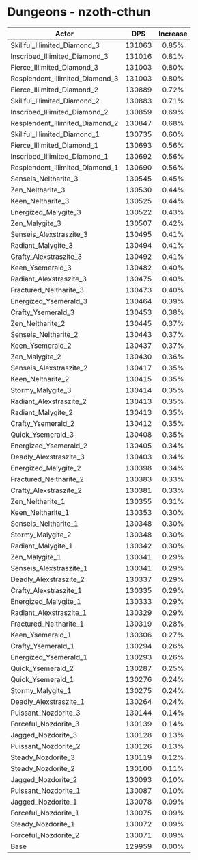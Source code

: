 # Dungeons - nzoth-cthun
| Actor | DPS | Increase |
|---|:---:|:---:|
|Skillful_Illimited_Diamond_3|131063|0.85%|
|Inscribed_Illimited_Diamond_3|131016|0.81%|
|Fierce_Illimited_Diamond_3|131003|0.80%|
|Resplendent_Illimited_Diamond_3|131003|0.80%|
|Fierce_Illimited_Diamond_2|130889|0.72%|
|Skillful_Illimited_Diamond_2|130883|0.71%|
|Inscribed_Illimited_Diamond_2|130859|0.69%|
|Resplendent_Illimited_Diamond_2|130847|0.68%|
|Skillful_Illimited_Diamond_1|130735|0.60%|
|Fierce_Illimited_Diamond_1|130693|0.56%|
|Inscribed_Illimited_Diamond_1|130692|0.56%|
|Resplendent_Illimited_Diamond_1|130690|0.56%|
|Senseis_Neltharite_3|130545|0.45%|
|Zen_Neltharite_3|130530|0.44%|
|Keen_Neltharite_3|130525|0.44%|
|Energized_Malygite_3|130522|0.43%|
|Zen_Malygite_3|130507|0.42%|
|Senseis_Alexstraszite_3|130495|0.41%|
|Radiant_Malygite_3|130494|0.41%|
|Crafty_Alexstraszite_3|130492|0.41%|
|Keen_Ysemerald_3|130482|0.40%|
|Radiant_Alexstraszite_3|130475|0.40%|
|Fractured_Neltharite_3|130473|0.40%|
|Energized_Ysemerald_3|130464|0.39%|
|Crafty_Ysemerald_3|130453|0.38%|
|Zen_Neltharite_2|130445|0.37%|
|Senseis_Neltharite_2|130443|0.37%|
|Keen_Ysemerald_2|130437|0.37%|
|Zen_Malygite_2|130430|0.36%|
|Senseis_Alexstraszite_2|130417|0.35%|
|Keen_Neltharite_2|130415|0.35%|
|Stormy_Malygite_3|130414|0.35%|
|Radiant_Alexstraszite_2|130413|0.35%|
|Radiant_Malygite_2|130413|0.35%|
|Crafty_Ysemerald_2|130412|0.35%|
|Quick_Ysemerald_3|130408|0.35%|
|Energized_Ysemerald_2|130405|0.34%|
|Deadly_Alexstraszite_3|130403|0.34%|
|Energized_Malygite_2|130398|0.34%|
|Fractured_Neltharite_2|130383|0.33%|
|Crafty_Alexstraszite_2|130381|0.33%|
|Zen_Neltharite_1|130355|0.31%|
|Keen_Neltharite_1|130353|0.30%|
|Senseis_Neltharite_1|130348|0.30%|
|Stormy_Malygite_2|130348|0.30%|
|Radiant_Malygite_1|130342|0.30%|
|Zen_Malygite_1|130341|0.29%|
|Senseis_Alexstraszite_1|130341|0.29%|
|Deadly_Alexstraszite_2|130337|0.29%|
|Crafty_Alexstraszite_1|130335|0.29%|
|Energized_Malygite_1|130333|0.29%|
|Radiant_Alexstraszite_1|130329|0.29%|
|Fractured_Neltharite_1|130319|0.28%|
|Keen_Ysemerald_1|130306|0.27%|
|Crafty_Ysemerald_1|130294|0.26%|
|Energized_Ysemerald_1|130293|0.26%|
|Quick_Ysemerald_2|130287|0.25%|
|Quick_Ysemerald_1|130276|0.24%|
|Stormy_Malygite_1|130275|0.24%|
|Deadly_Alexstraszite_1|130264|0.24%|
|Puissant_Nozdorite_3|130144|0.14%|
|Forceful_Nozdorite_3|130139|0.14%|
|Jagged_Nozdorite_3|130128|0.13%|
|Puissant_Nozdorite_2|130126|0.13%|
|Steady_Nozdorite_3|130119|0.12%|
|Steady_Nozdorite_2|130100|0.11%|
|Jagged_Nozdorite_2|130093|0.10%|
|Puissant_Nozdorite_1|130087|0.10%|
|Jagged_Nozdorite_1|130078|0.09%|
|Forceful_Nozdorite_1|130075|0.09%|
|Steady_Nozdorite_1|130072|0.09%|
|Forceful_Nozdorite_2|130071|0.09%|
|Base|129959|0.00%|
